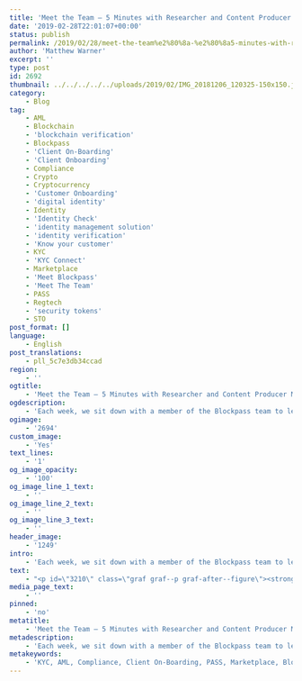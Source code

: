 ```yaml
---
title: 'Meet the Team — 5 Minutes with Researcher and Content Producer Matthew Warner'
date: '2019-02-28T22:01:07+00:00'
status: publish
permalink: /2019/02/28/meet-the-team%e2%80%8a-%e2%80%8a5-minutes-with-researcher-and-content-producer-matthew-warner
author: 'Matthew Warner'
excerpt: ''
type: post
id: 2692
thumbnail: ../../../../../uploads/2019/02/IMG_20181206_120325-150x150.jpg
category:
    - Blog
tag:
    - AML
    - Blockchain
    - 'blockchain verification'
    - Blockpass
    - 'Client On-Boarding'
    - 'Client Onboarding'
    - Compliance
    - Crypto
    - Cryptocurrency
    - 'Customer Onboarding'
    - 'digital identity'
    - Identity
    - 'Identity Check'
    - 'identity management solution'
    - 'identity verification'
    - 'Know your customer'
    - KYC
    - 'KYC Connect'
    - Marketplace
    - 'Meet Blockpass'
    - 'Meet The Team'
    - PASS
    - Regtech
    - 'security tokens'
    - STO
post_format: []
language:
    - English
post_translations:
    - pll_5c7e3db34ccad
region:
    - ''
ogtitle:
    - 'Meet the Team — 5 Minutes with Researcher and Content Producer Matthew Warner'
ogdescription:
    - 'Each week, we sit down with a member of the Blockpass team to learn where they come from, what their day to day looks like, and what they love about blockchain.  '
ogimage:
    - '2694'
custom_image:
    - 'Yes'
text_lines:
    - '1'
og_image_opacity:
    - '100'
og_image_line_1_text:
    - ''
og_image_line_2_text:
    - ''
og_image_line_3_text:
    - ''
header_image:
    - '1249'
intro:
    - 'Each week, we sit down with a member of the Blockpass team to learn where they come from, what their day to day looks like, and what they love about blockchain.  '
text:
    - "<p id=\"3210\" class=\"graf graf--p graf-after--figure\"><strong class=\"markup--strong markup--p-strong\">Where are you from and what is your work background?</strong>\r\nAfter leaving teaching in 2015 I began writing for a couple of online publications around the cryptocurrency and blockchain scene — namely allcoinsnews.com and chain-finance.com. Soon after, I began to speak at events on the benefits of blockchain technology and, from contacts I made through this, I did some work for a few different companies — both writing and speaking — about how blockchain can revolutionise various industries. I’m currently living near London in the UK.</p>\r\n<p id=\"075b\" class=\"graf graf--p graf-after--p\"><strong class=\"markup--strong markup--p-strong\">What is your role at Blockpass?</strong>\r\nI do research and content production for Blockpass. The majority of my work is focused on writing or editing for Blockpass, which can cover anything from regulations or blockchain developments to important information on Blockpass or event highlights. As such, I also keep abreast of developments in the blockchain world. Besides this I also work on areas such as the whitepaper, FAQs and wiki entries and write the Blockpass newsletter. As part of the marketing team, I also attend events on behalf of Blockpass.</p>\r\n<p id=\"d45a\" class=\"graf graf--p graf-after--figure\"><strong class=\"markup--strong markup--p-strong\">What do your daily activities look like?</strong>\r\nI usually begin by checking the various social media that Blockpass operates on (Twitter, Telegram, Facebook, Reddit, Medium etc.) for anything that needs responding to or posting. I monitor these throughout the day but after the initial pass I usually start on latest articles I’m working on; this can be a piece I’m writing on my own or one I’m collaborating on with a colleague. After a topic has been chosen, I identify the key areas to discuss, research it, draw up an outline, write the initial draft, get it checked, then edit it to the finished piece. If I’m not doing this I will usually be researching a specific area for the Blockpass project or representing Blockpass at an event.</p>\r\n<p id=\"02ef\" class=\"graf graf--p graf-after--p\"><strong class=\"markup--strong markup--p-strong\">How did you get involved in Blockpass?</strong>\r\nI had previously worked with some of the Blockpass founders on other projects. They approached me in December 2017 to conduct research and work on content production. Once they explained to me about Blockpass and its goals I was on-board!</p>\r\n<p id=\"6b75\" class=\"graf graf--p graf-after--p\"><strong class=\"markup--strong markup--p-strong\">What’s your favourite blockchain related benefit?</strong>\r\nDecentralisation. Not only does it cut out inefficiencies such as unnecessary third-parties, but it also allows many more people to be involved in creating solutions which leads to greater innovation and competition and therefore results in improved solutions for the end users. It also contributes to the security of the network and, due to the efficiencies it creates, it allows vital services to be offered to those who couldn’t access them previously.</p>\r\n<p id=\"ada3\" class=\"graf graf--p graf-after--p\"><strong class=\"markup--strong markup--p-strong\">Where do you see the industry headed over the next 5 years?</strong>\r\nThis is something I have talked about in articles and at events before but I see a significant crossover of blockchain, AI and IoT happening — sooner rather than later. It’s beginning to be seen in the setup of events and discussions that are taking place but I think that these three technologies will become so intertwined that they are essentially three components of one larger, overarching infrastructure.</p>\r\n<p id=\"f5ac\" class=\"graf graf--p graf-after--p graf--trailing\"><strong class=\"markup--strong markup--p-strong\">If you could spend an hour with anyone from history, who would it be and why?</strong>\r\nArchimedes. He was a genius mathematician and engineer from Syracuse who lived in the third century BC and is probably most well-known for Archimedes’ Principle (AKA the ‘Eureka’ moment) or the Archimedes’ Screw, which is still used for irrigation today. He was killed in Syracuse when Roman forces captured the city after a long siege, in which Archimedes had devised a number of defensive machines, including a massive ship-grabbing claw and a solar array that burned enemy ships. Archimedes was killed by a soldier as he was working on a mathematical problem despite the Roman General having given orders for him not to be harmed. His work was millennia ahead of its time and has influenced countless scientists, mathematicians and engineers. Were he alive today, I imagine he would be expanding our understanding and use of cryptography and blockchain to even greater heights.</p>"
media_page_text:
    - ''
pinned:
    - 'no'
metatitle:
    - 'Meet the Team — 5 Minutes with Researcher and Content Producer Matthew Warner'
metadescription:
    - 'Each week, we sit down with a member of the Blockpass team to learn where they come from, what their day to day looks like, and what they love about blockchain.  '
metakeywords:
    - 'KYC, AML, Compliance, Client On-Boarding, PASS, Marketplace, Blockpass, Identity, Identity Verification, Customer Onboarding, Digital identity, identity management solution, Identity Verification, Know your customer, regtech, security tokens, sto, blockchain verification, identity check, client onboarding, cryptocurrency, blockchain, crypto, KYC Connect, Meet The Team, Meet Blockpass'
---
```

<!DOCTYPE html PUBLIC "-//W3C//DTD HTML 4.0 Transitional//EN" "http://www.w3.org/TR/REC-html40/loose.dtd">
<?xml encoding="UTF-8">
